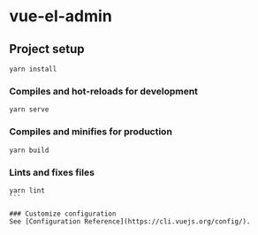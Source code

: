 # vue-el-admin

## Project setup
```
yarn install
```

### Compiles and hot-reloads for development
```
yarn serve
```

### Compiles and minifies for production
```
yarn build
```

### Lints and fixes files
````
yarn lint
```

### Customize configuration
See [Configuration Reference](https://cli.vuejs.org/config/).
